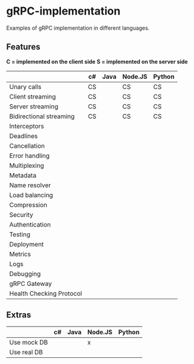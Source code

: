 # gRPC-implementation

Examples of gRPC implementation in different languages.

## Features

**C = implemented on the client side**
**S = implemented on the server side**

|                          | c# | Java | Node.JS | Python |
|--------------------------|----|------|---------|--------|
| Unary calls              | CS |      |    CS   |   CS   |
| Client streaming         | CS |      |    CS   |   CS   |
| Server streaming         | CS |      |    CS   |   CS   |
| Bidirectional streaming  | CS |      |    CS   |   CS   |
| Interceptors             |    |      |         |        |
| Deadlines                |    |      |         |        |
| Cancellation             |    |      |         |        |
| Error handling           |    |      |         |        |
| Multiplexing             |    |      |         |        |
| Metadata                 |    |      |         |        |
| Name resolver            |    |      |         |        |
| Load balancing           |    |      |         |        |
| Compression              |    |      |         |        |
| Security                 |    |      |         |        |
| Authentication           |    |      |         |        |
| Testing                  |    |      |         |        |
| Deployment               |    |      |         |        |
| Metrics                  |    |      |         |        |
| Logs                     |    |      |         |        |
| Debugging                |    |      |         |        |
| gRPC Gateway             |    |      |         |        |
| Health Checking Protocol |    |      |         |        |

## Extras

|                          | c# | Java | Node.JS | Python |
|--------------------------|----|------|---------|--------|
| Use mock DB              |    |      |    x    |        |
| Use real DB              |    |      |         |        |
